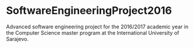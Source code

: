 # SoftwareEngineeringProject2016
Advanced software engineering project for the 2016/2017 academic year in the Computer Science master program at the International University of Sarajevo.
